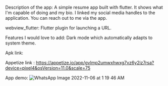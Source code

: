 


Description of the app: A simple resume app built with flutter. It shows what I'm capable of doing and my bio. I linked my social media handles to the application. You can reach out to me via the app. 

webview_flutter: Flutter plugin for launching a URL.

Features I would love to add: Dark mode which automatically adapts to system theme.


Apk link: 

Appetize link : https://appetize.io/app/gvlmp2umwxhwxg7vz6y2iz7rsa?device=pixel4&osVersion=11.0&scale=75

App demo: 
![WhatsApp Image 2022-11-06 at 1 19 46 AM](https://user-images.githubusercontent.com/83911888/200161032-2eead4fe-0f82-4e9a-b1ec-2341d8e3a326.jpeg)
